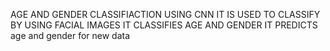 AGE AND GENDER CLASSIFIACTION USING CNN
IT IS USED TO CLASSIFY BY USING FACIAL IMAGES
IT CLASSIFIES AGE AND GENDER
IT PREDICTS age and gender for new data
